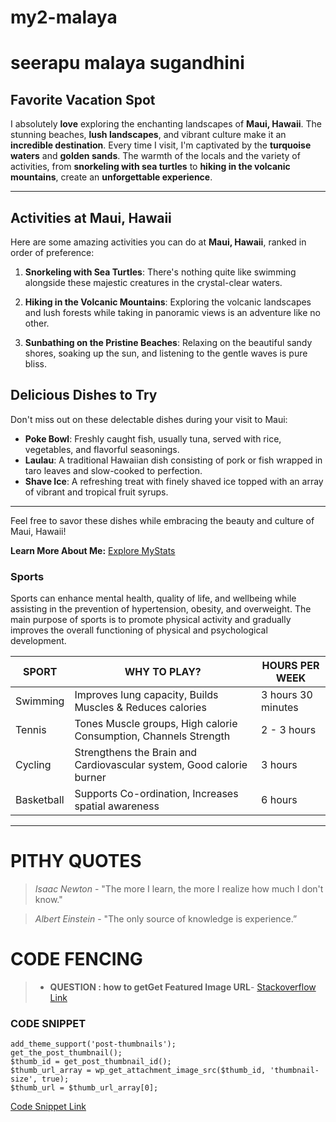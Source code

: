 # my2-malaya
# seerapu malaya sugandhini



## Favorite Vacation Spot

I absolutely **love** exploring the enchanting landscapes of **Maui, Hawaii**. The stunning beaches, **lush landscapes**, and vibrant culture make it an **incredible destination**. Every time I visit, I'm captivated by the **turquoise waters** and **golden sands**. The warmth of the locals and the variety of activities, from **snorkeling with sea turtles** to **hiking in the volcanic mountains**, create an **unforgettable experience**.

---

## Activities at Maui, Hawaii

Here are some amazing activities you can do at **Maui, Hawaii**, ranked in order of preference:

1. **Snorkeling with Sea Turtles**: There's nothing quite like swimming alongside these majestic creatures in the crystal-clear waters.

2. **Hiking in the Volcanic Mountains**: Exploring the volcanic landscapes and lush forests while taking in panoramic views is an adventure like no other.

3. **Sunbathing on the Pristine Beaches**: Relaxing on the beautiful sandy shores, soaking up the sun, and listening to the gentle waves is pure bliss.

## Delicious Dishes to Try

Don't miss out on these delectable dishes during your visit to Maui:

- **Poke Bowl**: Freshly caught fish, usually tuna, served with rice, vegetables, and flavorful seasonings.
- **Laulau**: A traditional Hawaiian dish consisting of pork or fish wrapped in taro leaves and slow-cooked to perfection.
- **Shave Ice**: A refreshing treat with finely shaved ice topped with an array of vibrant and tropical fruit syrups.

---

Feel free to savor these dishes while embracing the beauty and culture of Maui, Hawaii!

**Learn More About Me:** [Explore MyStats](MyStats.md)


### Sports

Sports can enhance mental health, quality of life, and wellbeing while assisting in the prevention of hypertension, obesity, and overweight. The main purpose of sports is to promote physical activity and gradually improves the overall functioning of physical and psychological development.

| SPORT  | WHY TO PLAY? | HOURS PER WEEK |
| ------------- | ------------- | ------------ |
| Swimming | Improves lung capacity, Builds Muscles & Reduces calories | 3 hours 30 minutes |
| Tennis | Tones Muscle groups, High calorie Consumption, Channels Strength | 2 - 3 hours |
| Cycling | Strengthens the Brain and Cardiovascular system, Good calorie burner  | 3 hours |
| Basketball | Supports Co-ordination, Increases spatial awareness | 6 hours |

_____

# PITHY QUOTES

>*Isaac Newton* - "The more I learn, the more I realize how much I don't know."<br>

>*Albert Einstein* - "The only source of knowledge is experience.”

# CODE FENCING

>* **QUESTION : how to getGet Featured Image URL**- [Stackoverflow Link](https://css-tricks.com/snippets/wordpress/get-featured-image-url/)

### CODE SNIPPET


    add_theme_support('post-thumbnails'); 
    get_the_post_thumbnail();
    $thumb_id = get_post_thumbnail_id();
    $thumb_url_array = wp_get_attachment_image_src($thumb_id, 'thumbnail-size', true);
    $thumb_url = $thumb_url_array[0];


[Code Snippet Link](https://css-tricks.com/snippets/wordpress/get-featured-image-url/)